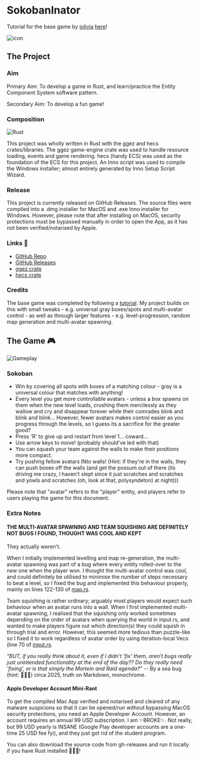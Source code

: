 # SokobanInator
Tutorial for the base game by [iolivia](https://github.com/iolivia) [here](https://sokoban.iolivia.me/c01-00-intro)!

![icon](https://i.imgur.com/G7UilyN.png)

## The Project

### Aim
Primary Aim: To develop a game in Rust, and learn/practice the Entity Component System software pattern.

Secondary Aim: To develop a fun game!

### Composition
![Rust](https://img.shields.io/badge/Rust-000000?logo=rust&logoColor=white)

This project was wholly written in Rust with the ggez and hecs crates/libraries. The ggez game-engine crate was used to handle resource loading, events and game rendering. hecs (handy ECS) was used as the foundation of the ECS for this project. An Inno script was used to compile the Windows installer; almost entirely generated by Inno Setup Script Wizard.

### Release
This project is currently released on GitHub Releases. The source files were compiled into a .dmg installer for MacOS and .exe Inno installer for Windows. However, please note that after installing on MacOS, security protections must be bypassed manually in order to open the App, as it has not been verified/notarised by Apple.

### Links 🔗
- [GitHub Repo](https://github.com/Felix-Lin-8864/sokoban-inator/tree/main)
- [GitHub Releases](https://github.com/Felix-Lin-8864/sokoban-inator/releases/tag/v1.0.0)
- [ggez crate](https://docs.rs/ggez/latest/ggez/index.html)
- [hecs crate](https://docs.rs/hecs/latest/hecs/)

### Credits
The base game was completed by following a [tutorial](https://sokoban.iolivia.me/c01-00-intro). My project builds on this with small tweaks - e.g. universal gray boxes/spots and multi-avatar control - as well as through larger features - e.g. level-progression, random map generation and multi-avatar spawning.

## The Game 🎮
![Gameplay](https://media2.giphy.com/media/v1.Y2lkPTc5MGI3NjExcHlhdDNxczB3aXI0azRxaGs5aGtzNWt5a3IwajhqYXozeXZyYjRvOSZlcD12MV9pbnRlcm5hbF9naWZfYnlfaWQmY3Q9Zw/grAtyVu0eMcHgynkJ0/giphy.gif)

### Sokoban
- Win by covering all spots with boxes of a matching colour - gray is a universal colour that matches with anything!
- Every level you get more controllable avatars  - unless a box spawns on them when the new level loads, crushing them mercilessly as they wallow and cry and disappear forever while their comrades blink and blink and blink... However, fewer avatars makes control easier as you progress through the levels, so I guess its a sacrifice for the greater good?
- Press 'R' to give up and restart from level 1... coward...
- Use arrow keys to move! (probably should've led with that)
- You can squash your team against the walls to make their positions more compact.
- Try pushing fellow avatars INto walls! (Hint: if they're in the walls, they can push boxes off the walls (and get the possum out of there (its driving me crazy, I haven't slept since it just scratches and scratches and yowls and scratches (oh, look at that, polysyndeton) at night)))

Please note that "avatar" refers to the "player" entity, and players refer to users playing the game for this document.

### Extra Notes
#### **THE MULTI-AVATAR SPAWNING AND TEAM SQUISHING ARE DEFINITELY NOT BUGS I FOUND, THOUGHT WAS COOL AND KEPT**

They actually weren't.

When I initially implemented levelling and map re-generation, the multi-avatar spawning was part of a bug where every entity rolled-over to the new one when the player won. I thought the multi-avatar control was cool, and could definitely be utilised to minimise the number of steps necessary to beat a level, so I fixed the bug and implemented this behaviour properly, mainly on lines 122-130 of [map.rs](https://github.com/Felix-Lin-8864/sokoban-inator/blob/v1.0.0/src/map.rs).

Team squishing is rather ordinary; arguably most players would expect such behaviour when an avatar runs into a wall. When I first implemented multi-avatar spawning, I realised that the squishing only worked sometimes depending on the order of avatars when querying the world in input.rs, and wanted to make players figure out which direction(s) they could squish in through trial and error. However, this seemed more tedious than puzzle-like so I fixed it to work regardless of avatar order by using iteration-local Vecs (line 70 of [input.rs](https://github.com/Felix-Lin-8864/sokoban-inator/blob/v1.0.0/src/systems/input.rs).

*"BUT, if you really think about it, even if I didn't 'fix' them, aren't bugs really just unintended functionality at the end of the day?? Do they really need 'fixing', or is that simply the Mortein and Raid agenda?"*
-- By a sea bug (hint: 🦞🦀🦐) circa 2025, truth on Markdown, monochrome.

#### Apple Developer Account Mini-Rant
To get the compiled Mac App verified and notarised and cleared of any malware suspicions so that it can be opened/run without bypassing MacOS security protections, you need an Apple Developer Account. However, an account requires an annual 99 USD subscription. I am ✨BROKE✨. Not really, but 99 USD yearly is INSANE (Google Play developer accounts are a one-time 25 USD fee fyi), and they just got rid of the student program. 

You can also download the source code from gh-releases and run it locally if you have Rust installed 🦀🦀🦀!
